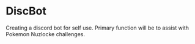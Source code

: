 # DiscBot
 Creating a discord bot for self use. Primary function will be to assist with Pokemon Nuzlocke challenges.
